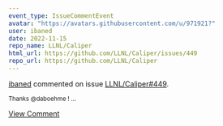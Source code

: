 ```yaml
---
event_type: IssueCommentEvent
avatar: "https://avatars.githubusercontent.com/u/971921?"
user: ibaned
date: 2022-11-15
repo_name: LLNL/Caliper
html_url: https://github.com/LLNL/Caliper/issues/449
repo_url: https://github.com/LLNL/Caliper
---
```


<a href='https://github.com/ibaned' target='_blank'>ibaned</a> commented on issue <a href='https://github.com/LLNL/Caliper/issues/449' target='_blank'>LLNL/Caliper#449</a>.

<small>Thanks @daboehme !...</small>

<a href='https://github.com/LLNL/Caliper/issues/449' target='_blank'>View Comment</a>